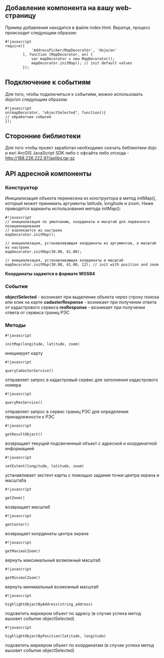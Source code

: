 ## Добавление компонента на вашу web-страницу ##
Пример добавления находится в файле index.html. Вкратце, процесс происходит следующим образом:

```
#!javascript
require([
            'AddressPicker/MapDecorator', 'dojo/on'
        ], function (MapDecorator, on) {
            var mapDecorator = new MapDecorator();
            mapDecorator.initMap(); // init default values
        });
```

## Подключение к событиям ##
Для того, чтобы подключиться к событиям, можно использовать dojo/on следующим образом:

```
#!javascript
on(mapDecorator, "objectSelected", function(){
// обработчик события
});
```

## Сторонние библиотеки ##
Для того чтобы проект заработал необходимо скачать библиотеки dojo и esri ArcGIS JavaScript SDK либо с офсайта либо отсюда - http://188.226.222.97/aplibs.tar.gz


## API адресной компоненты ##
### Конструктор ###
Инициализация объекта перенесена из конструктора в метод initMap(), который может принимать аргументы latitude, longitude и zoom. Ниже приводятся варианты использования метода initMap():

```
#!javascript
// инициализация по умолчанию, координаты и масштаб для первичного позиционирования
// извлекается из настроек
mapDecorator.initMap();

// инициализация, устанавливающая координаты из аргументов, а масштаб из настроек
mapDecorator.initMap(30.00, 61.00);

// инициализация, устанавливающая координаты и масштаб
mapDecorator.initMap(30.00, 61.00, 12); // init with position and zoom
```
**Координаты задаются в формате WGS84**

### События ###

**objectSelected** - возникает при выделении объекта через строку поиска или клик на карте
**cadasterResponse** - возникает при получении ответа от кадастрового сервиса
**resResponse** - возникает при получении ответа от сервиса границ РЭС

### Методы ###

```
#!javascript

initMap(longitude, latitude, zoom)
```
инициирует карту


```
#!javascript

queryCadasterService()
```
отправляет запрос в кадастровый сервис для заполнения кадастрового номера


```
#!javascript

queryResService()
```
отправляет запрос в сервис границ РЭС для определения принадлежности к РЭС


```
#!javascript

getResultObject()
```
возвращает текущий подсвеченный объект с адресной и координатной информацией


```
#!javascript

setExtent(longitude, latitude, zoom)
```
устанавливает экстент карты с помощью задания точки центра экрана и масштаба


```
#!javascript

getZoom()
```

возвращает масштаб 


```
#!javascript

getCenter()
```

возвращает координаты центра экрана


```
#!javascript

getMaximalZoom()
```
вернуть максимальный возможный масштаб


```
#!javascript

getMinimalZoom()
```
вернуть минимальный возможный масштаб


```
#!javascript

highlightObjectByAddress(string_address)
```
подсветить маркером объект по адресу (в случае успеха метод вызовет событие objectSelected)


```
#!javascript

highlightObjectByPosition(latitude, longitude)
```
подсветить маркером объект по координатам (в случае успеха метод вызовет событие objectSelected)